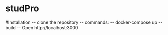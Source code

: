 # studPro
#Installation
-- clone the repository
-- commands:
-- docker-compose up --build
-- Open http://localhost:3000
